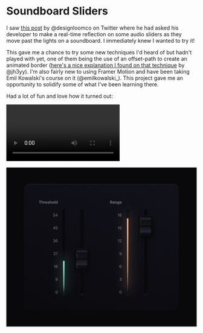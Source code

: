 # Soundboard Sliders

I saw [this post](https://x.com/designloomco/status/1795730251995345224) by @designloomco on Twitter where he had asked his developer to make a real-time reflection on some audio sliders as they move past the lights on a soundboard. I immediately knew I wanted to try it!

This gave me a chance to try some new techniques I'd heard of but hadn't played with yet, one of them being the use of an offset-path to create an animated border ([here's a nice explanation I found on that technique](https://x.com/jh3yy/status/1752903535488823789) by @jh3yy). I'm also fairly new to using Framer Motion and have been taking Emil Kowalski's course on it (@emilkowalski\_). This project gave me an opportunity to solidify some of what I've been learning there.

Had a lot of fun and love how it turned out:

<video controls src="soundboard-sliders.mp4"></video>

![Image](soundboard-sliders.png)
